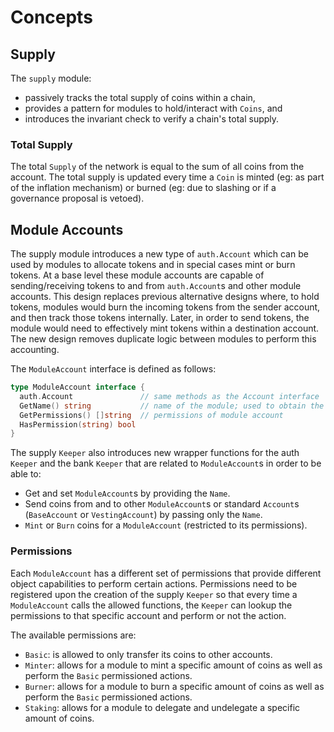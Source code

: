 # Concepts

## Supply

The `supply` module: 
 - passively tracks the total supply of coins within a chain, 
 - provides a pattern for modules to hold/interact with `Coins`, and 
 - introduces the invariant check to verify a chain's total supply.

### Total Supply

The total `Supply` of the network is equal to the sum of all coins from the
account. The total supply is updated every time a `Coin` is minted (eg: as part
of the inflation mechanism) or burned (eg: due to slashing or if a governance
proposal is vetoed).

## Module Accounts

The supply module introduces a new type of `auth.Account` which can be used by
modules to allocate tokens and in special cases mint or burn tokens.  At a base
level these module accounts are capable of sending/receiving tokens to and from
`auth.Account`s and other module accounts.  This design replaces previous
alternative designs where, to hold tokens, modules would burn the incoming
tokens from the sender account, and then track those tokens internally. Later,
in order to send tokens, the module would need to effectively mint tokens
within a destination account. The new design removes duplicate logic between
modules to perform this accounting.

The `ModuleAccount` interface is defined as follows:

```go
type ModuleAccount interface {
  auth.Account               // same methods as the Account interface
  GetName() string           // name of the module; used to obtain the address
  GetPermissions() []string  // permissions of module account 
  HasPermission(string) bool 
}
```

The supply `Keeper` also introduces new wrapper functions for the auth `Keeper`
and the bank `Keeper` that are related to `ModuleAccount`s in order to be able
to:

- Get and set `ModuleAccount`s by providing the `Name`.
- Send coins from and to other `ModuleAccount`s or standard `Account`s
  (`BaseAccount` or `VestingAccount`) by passing only the `Name`.
- `Mint` or `Burn` coins for a `ModuleAccount` (restricted to its permissions).

### Permissions

Each `ModuleAccount` has a different set of permissions that provide different
object capabilities to perform certain actions. Permissions need to be
registered upon the creation of the supply `Keeper` so that every time a
`ModuleAccount` calls the allowed functions, the `Keeper` can lookup the
permissions to that specific account and perform or not the action.

The available permissions are:

- `Basic`: is allowed to only transfer its coins to other accounts.
- `Minter`: allows for a module to mint a specific amount of coins as well as perform the `Basic` permissioned actions.
- `Burner`: allows for a module to burn a specific amount of coins as well as perform the `Basic` permissioned actions.
- `Staking`: allows for a module to delegate and undelegate a specific amount of coins.
